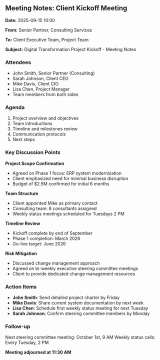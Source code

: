 ## Meeting Notes: Client Kickoff Meeting

**Date:** 2025-09-15 10:00

**From:** Senior Partner, Consulting Services

**To:** Client Executive Team, Project Team

**Subject:** Digital Transformation Project Kickoff - Meeting Notes

### Attendees
- John Smith, Senior Partner (Consulting)
- Sarah Johnson, Client CEO
- Mike Davis, Client CIO
- Lisa Chen, Project Manager
- Team members from both sides

### Agenda
1. Project overview and objectives
2. Team introductions
3. Timeline and milestones review
4. Communication protocols
5. Next steps

### Key Discussion Points

**Project Scope Confirmation**
- Agreed on Phase 1 focus: ERP system modernization
- Client emphasized need for minimal business disruption
- Budget of $2.5M confirmed for initial 6 months

**Team Structure**
- Client appointed Mike as primary contact
- Consulting team: 8 consultants assigned
- Weekly status meetings scheduled for Tuesdays 2 PM

**Timeline Review**
- Kickoff complete by end of September
- Phase 1 completion: March 2026
- Go-live target: June 2026

**Risk Mitigation**
- Discussed change management approach
- Agreed on bi-weekly executive steering committee meetings
- Client to provide dedicated change management resources

### Action Items
- **John Smith**: Send detailed project charter by Friday
- **Mike Davis**: Share current system documentation by next week
- **Lisa Chen**: Schedule first weekly status meeting for next Tuesday
- **Sarah Johnson**: Confirm steering committee members by Monday

### Follow-up
Next steering committee meeting: October 1st, 9 AM
Weekly status calls: Every Tuesday, 2 PM

**Meeting adjourned at 11:30 AM**

